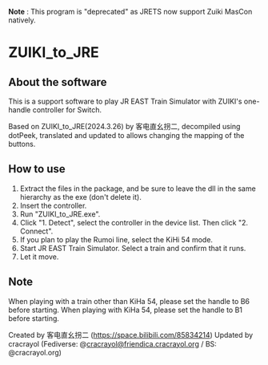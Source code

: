 **Note** : This program is "deprecated" as JRETS now support Zuiki MasCon natively.

# ZUIKI_to_JRE

## About the software

This is a support software to play JR EAST Train Simulator with ZUIKI's one-handle controller for Switch.

Based on ZUIKI_to_JRE(2024.3.26) by 客电直幺拐二, decompiled using dotPeek, translated and updated to allows changing the mapping of the buttons.

## How to use

1. Extract the files in the package, and be sure to leave the dll in the same hierarchy as the exe (don't delete it).
2. Insert the controller.
3. Run "ZUIKI_to_JRE.exe".
4. Click "1. Detect", select the controller in the device list. Then click "2. Connect".
5. If you plan to play the Rumoi line, select the KiHi 54 mode.
6. Start JR EAST Train Simulator. Select a train and confirm that it runs.
7. Let it move.

## Note

When playing with a train other than KiHa 54, please set the handle to B6 before starting.
When playing with KiHa 54, please set the handle to B1 before starting.

Created by 客电直幺拐二 (https://space.bilibili.com/85834214)
Updated by cracrayol (Fediverse: @cracrayol@friendica.cracrayol.org / BS: @cracrayol.org)
